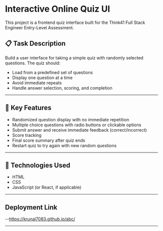 # Interactive Online Quiz UI

This project is a frontend quiz interface built for the Think41 Full Stack Engineer Entry-Level Assessment.

## 📋 Task Description

Build a user interface for taking a simple quiz with randomly selected questions. The quiz should:
- Load from a predefined set of questions
- Display one question at a time
- Avoid immediate repeats
- Handle answer selection, scoring, and completion

---

## 🧠 Key Features

- Randomized question display with no immediate repetition
- Multiple choice questions with radio buttons or clickable options
- Submit answer and receive immediate feedback (correct/incorrect)
- Score tracking
- Final score summary after quiz ends
- Restart quiz to try again with new random questions

---

## 🚀 Technologies Used

- HTML
- CSS
- JavaScript (or React, if applicable)

---

## Deployment Link
--https://krunal7083.github.io/abc/

---



   
